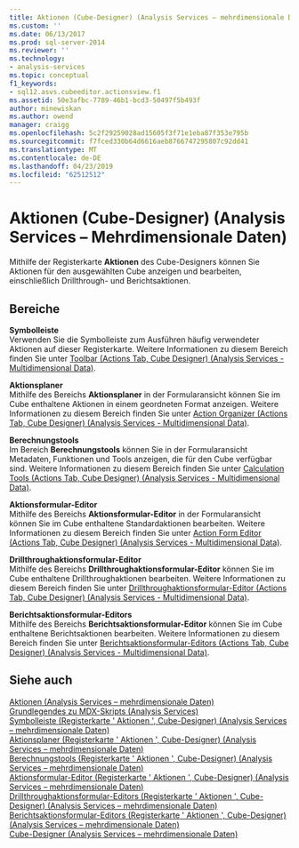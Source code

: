 ```yaml
---
title: Aktionen (Cube-Designer) (Analysis Services – mehrdimensionale Daten) | Microsoft-Dokumentation
ms.custom: ''
ms.date: 06/13/2017
ms.prod: sql-server-2014
ms.reviewer: ''
ms.technology:
- analysis-services
ms.topic: conceptual
f1_keywords:
- sql12.asvs.cubeeditor.actionsview.f1
ms.assetid: 50e3afbc-7789-46b1-bcd3-50497f5b493f
author: minewiskan
ms.author: owend
manager: craigg
ms.openlocfilehash: 5c2f29259028ad15605f3f71e1eba87f353e795b
ms.sourcegitcommit: f7fced330b64d6616aeb8766747295807c92dd41
ms.translationtype: MT
ms.contentlocale: de-DE
ms.lasthandoff: 04/23/2019
ms.locfileid: "62512512"
---
```

# <a name="actions-cube-designer-analysis-services---multidimensional-data"></a>Aktionen (Cube-Designer) (Analysis Services – Mehrdimensionale Daten)
  Mithilfe der Registerkarte **Aktionen** des Cube-Designers können Sie Aktionen für den ausgewählten Cube anzeigen und bearbeiten, einschließlich Drillthrough- und Berichtsaktionen.  
  
## <a name="panes"></a>Bereiche  
 **Symbolleiste**  
 Verwenden Sie die Symbolleiste zum Ausführen häufig verwendeter Aktionen auf dieser Registerkarte. Weitere Informationen zu diesem Bereich finden Sie unter [Toolbar &#40;Actions Tab, Cube Designer&#41; &#40;Analysis Services - Multidimensional Data&#41;](toolbar-actions-tab-cube-designer-analysis-services-multidimensional-data.md).  
  
 **Aktionsplaner**  
 Mithilfe des Bereichs **Aktionsplaner** in der Formularansicht können Sie im Cube enthaltene Aktionen in einem geordneten Format anzeigen. Weitere Informationen zu diesem Bereich finden Sie unter [Action Organizer &#40;Actions Tab, Cube Designer&#41; &#40;Analysis Services - Multidimensional Data&#41;](action-organizer-cube-designer-analysis-services-multidimensional-data.md).  
  
 **Berechnungstools**  
 Im Bereich **Berechnungstools** können Sie in der Formularansicht Metadaten, Funktionen und Tools anzeigen, die für den Cube verfügbar sind. Weitere Informationen zu diesem Bereich finden Sie unter [Calculation Tools &#40;Actions Tab, Cube Designer&#41; &#40;Analysis Services - Multidimensional Data&#41;](calculation-tools-actions-cube-designer-analysis-services-multidimensional-data.md).  
  
 **Aktionsformular-Editor**  
 Mithilfe des Bereichs **Aktionsformular-Editor** in der Formularansicht können Sie im Cube enthaltene Standardaktionen bearbeiten. Weitere Informationen zu diesem Bereich finden Sie unter [Action Form Editor &#40;Actions Tab, Cube Designer&#41; &#40;Analysis Services - Multidimensional Data&#41;](action-form-editor-cube-designer-analysis-services-multidimensional-data.md).  
  
 **Drillthroughaktionsformular-Editor**  
 Mithilfe des Bereichs **Drillthroughaktionsformular-Editor** können Sie im Cube enthaltene Drillthroughaktionen bearbeiten. Weitere Informationen zu diesem Bereich finden Sie unter [Drillthroughaktionsformular-Editor &#40;Actions Tab, Cube Designer&#41; &#40;Analysis Services - Multidimensional Data&#41;](drillthrough-action-form-editor-cube-designer-analysis-services-multidimensional-data.md).  
  
 **Berichtsaktionsformular-Editors**  
 Mithilfe des Bereichs **Berichtsaktionsformular-Editor** können Sie im Cube enthaltene Berichtsaktionen bearbeiten. Weitere Informationen zu diesem Bereich finden Sie unter [Berichtsaktionsformular-Editors &#40;Actions Tab, Cube Designer&#41; &#40;Analysis Services - Multidimensional Data&#41;](report-action-form-editor-cube-designer-analysis-services-multidimensional-data.md).  
  
## <a name="see-also"></a>Siehe auch  
 [Aktionen &#40;Analysis Services – mehrdimensionale Daten&#41;](multidimensional-models/actions-analysis-services-multidimensional-data.md)   
 [Grundlegendes zu MDX-Skripts &#40;Analysis Services&#41;](multidimensional-models/mdx/mdx-scripting-fundamentals-analysis-services.md)   
 [Symbolleiste &#40;Registerkarte ' Aktionen ', Cube-Designer&#41; &#40;Analysis Services – mehrdimensionale Daten&#41;](toolbar-actions-tab-cube-designer-analysis-services-multidimensional-data.md)   
 [Aktionsplaner &#40;Registerkarte ' Aktionen ', Cube-Designer&#41; &#40;Analysis Services – mehrdimensionale Daten&#41;](action-organizer-cube-designer-analysis-services-multidimensional-data.md)   
 [Berechnungstools &#40;Registerkarte ' Aktionen ', Cube-Designer&#41; &#40;Analysis Services – mehrdimensionale Daten&#41;](calculation-tools-actions-cube-designer-analysis-services-multidimensional-data.md)   
 [Aktionsformular-Editor &#40;Registerkarte ' Aktionen ', Cube-Designer&#41; &#40;Analysis Services – mehrdimensionale Daten&#41;](action-form-editor-cube-designer-analysis-services-multidimensional-data.md)   
 [Drillthroughaktionsformular-Editors &#40;Registerkarte ' Aktionen ', Cube-Designer&#41; &#40;Analysis Services – mehrdimensionale Daten&#41;](drillthrough-action-form-editor-cube-designer-analysis-services-multidimensional-data.md)   
 [Berichtsaktionsformular-Editors &#40;Registerkarte ' Aktionen ', Cube-Designer&#41; &#40;Analysis Services – mehrdimensionale Daten&#41;](report-action-form-editor-cube-designer-analysis-services-multidimensional-data.md)   
 [Cube-Designer &#40;Analysis Services – mehrdimensionale Daten&#41;](cube-designer-analysis-services-multidimensional-data.md)  
  
  
